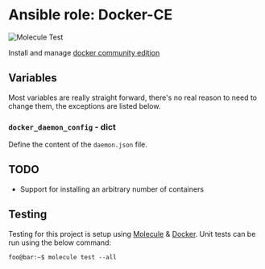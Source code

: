 # Ansible role: Docker-CE

![Molecule Test](https://github.com/crgwilson/ansible-role-docker-ce/workflows/Molecule%20Test/badge.svg)

Install and manage [docker community edition](https://www.docker.com/products/container-runtime)


## Variables

Most variables are really straight forward, there's no real reason to need to change them, the exceptions are listed below.

### `docker_daemon_config` - dict

Define the content of the `daemon.json` file.


## TODO

* Support for installing an arbitrary number of containers


## Testing

Testing for this project is setup using [Molecule](https://molecule.readthedocs.io/en/stable/) & [Docker](https://www.docker.com/).
Unit tests can be run using the below command:

```console
foo@bar:~$ molecule test --all
```
